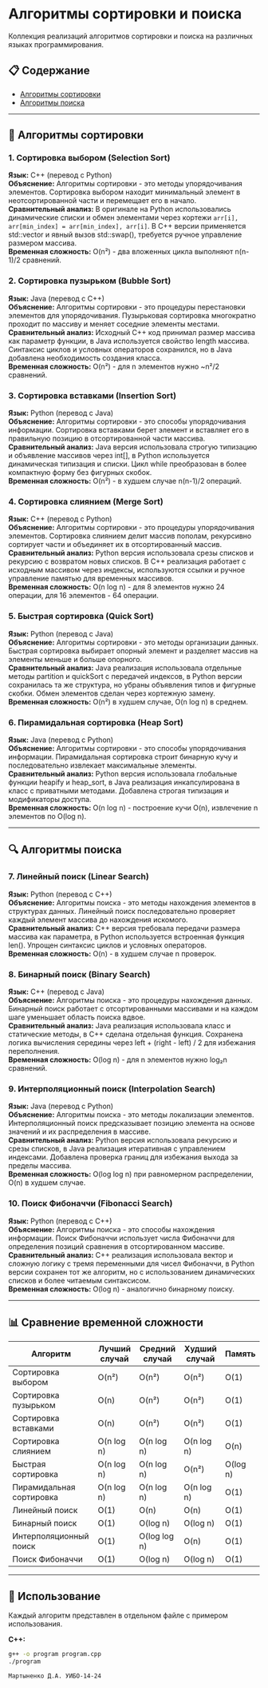 # Алгоритмы сортировки и поиска

Коллекция реализаций алгоритмов сортировки и поиска на различных языках программирования.

## 📋 Содержание
- [Алгоритмы сортировки](#алгоритмы-сортировки)
- [Алгоритмы поиска](#алгоритмы-поиска)

---

## 🎯 Алгоритмы сортировки

### 1. Сортировка выбором (Selection Sort)
**Язык:** C++ (перевод с Python)  
**Объяснение:** Алгоритмы сортировки - это методы упорядочивания элементов. Сортировка выбором находит минимальный элемент в неотсортированной части и перемещает его в начало.  
**Сравнительный анализ:** В оригинале на Python использовались динамические списки и обмен элементами через кортежи `arr[i], arr[min_index] = arr[min_index], arr[i]`. В C++ версии применяется std::vector и явный вызов std::swap(), требуется ручное управление размером массива.  
**Временная сложность:** O(n²) - два вложенных цикла выполняют n(n-1)/2 сравнений.

### 2. Сортировка пузырьком (Bubble Sort)
**Язык:** Java (перевод с C++)  
**Объяснение:** Алгоритмы сортировки - это процедуры перестановки элементов для упорядочивания. Пузырьковая сортировка многократно проходит по массиву и меняет соседние элементы местами.  
**Сравнительный анализ:** Исходный C++ код принимал размер массива как параметр функции, в Java используется свойство length массива. Синтаксис циклов и условных операторов сохранился, но в Java добавлена необходимость создания класса.  
**Временная сложность:** O(n²) - для n элементов нужно ~n²/2 сравнений.

### 3. Сортировка вставками (Insertion Sort)
**Язык:** Python (перевод с Java)  
**Объяснение:** Алгоритмы сортировки - это способы упорядочивания информации. Сортировка вставками берет элемент и вставляет его в правильную позицию в отсортированной части массива.  
**Сравнительный анализ:** Java версия использовала строгую типизацию и объявление массивов через int[], в Python используется динамическая типизация и списки. Цикл while преобразован в более компактную форму без фигурных скобок.  
**Временная сложность:** O(n²) - в худшем случае n(n-1)/2 операций.

### 4. Сортировка слиянием (Merge Sort)
**Язык:** C++ (перевод с Python)  
**Объяснение:** Алгоритмы сортировки - это процедуры упорядочивания элементов. Сортировка слиянием делит массив пополам, рекурсивно сортирует части и объединяет их в отсортированный массив.  
**Сравнительный анализ:** Python версия использовала срезы списков и рекурсию с возвратом новых списков. В C++ реализация работает с исходным массивом через индексы, используются ссылки и ручное управление памятью для временных массивов.  
**Временная сложность:** O(n log n) - для 8 элементов нужно 24 операции, для 16 элементов - 64 операции.

### 5. Быстрая сортировка (Quick Sort)
**Язык:** Python (перевод с Java)  
**Объяснение:** Алгоритмы сортировки - это методы организации данных. Быстрая сортировка выбирает опорный элемент и разделяет массив на элементы меньше и больше опорного.  
**Сравнительный анализ:** Java реализация использовала отдельные методы partition и quickSort с передачей индексов, в Python версии сохранилась та же структура, но убраны объявления типов и фигурные скобки. Обмен элементов сделан через кортежную замену.  
**Временная сложность:** O(n²) в худшем случае, O(n log n) в среднем.

### 6. Пирамидальная сортировка (Heap Sort)
**Язык:** Java (перевод с Python)  
**Объяснение:** Алгоритмы сортировки - это способы упорядочивания информации. Пирамидальная сортировка строит бинарную кучу и последовательно извлекает максимальные элементы.  
**Сравнительный анализ:** Python версия использовала глобальные функции heapify и heap_sort, в Java реализация инкапсулирована в класс с приватными методами. Добавлена строгая типизация и модификаторы доступа.  
**Временная сложность:** O(n log n) - построение кучи O(n), извлечение n элементов по O(log n).

---

## 🔍 Алгоритмы поиска

### 7. Линейный поиск (Linear Search)
**Язык:** Python (перевод с C++)  
**Объяснение:** Алгоритмы поиска - это методы нахождения элементов в структурах данных. Линейный поиск последовательно проверяет каждый элемент массива до нахождения искомого.  
**Сравнительный анализ:** C++ версия требовала передачи размера массива как параметра, в Python используется встроенная функция len(). Упрощен синтаксис циклов и условных операторов.  
**Временная сложность:** O(n) - в худшем случае n проверок.

### 8. Бинарный поиск (Binary Search)
**Язык:** C++ (перевод с Java)  
**Объяснение:** Алгоритмы поиска - это процедуры нахождения данных. Бинарный поиск работает с отсортированными массивами и на каждом шаге уменьшает область поиска вдвое.  
**Сравнительный анализ:** Java реализация использовала класс и статические методы, в C++ сделана отдельная функция. Сохранена логика вычисления середины через left + (right - left) / 2 для избежания переполнения.  
**Временная сложность:** O(log n) - для n элементов нужно log₂n сравнений.

### 9. Интерполяционный поиск (Interpolation Search)
**Язык:** Java (перевод с Python)  
**Объяснение:** Алгоритмы поиска - это методы локализации элементов. Интерполяционный поиск предсказывает позицию элемента на основе значений и их распределения в массиве.  
**Сравнительный анализ:** Python версия использовала рекурсию и срезы списков, в Java реализация итеративная с управлением индексами. Добавлена проверка границ для избежания выхода за пределы массива.  
**Временная сложность:** O(log log n) при равномерном распределении, O(n) в худшем случае.

### 10. Поиск Фибоначчи (Fibonacci Search)
**Язык:** Python (перевод с C++)  
**Объяснение:** Алгоритмы поиска - это способы нахождения информации. Поиск Фибоначчи использует числа Фибоначчи для определения позиций сравнения в отсортированном массиве.  
**Сравнительный анализ:** C++ реализация использовала вектор и сложную логику с тремя переменными для чисел Фибоначчи, в Python версии сохранен тот же алгоритм, но с использованием динамических списков и более читаемым синтаксисом.  
**Временная сложность:** O(log n) - аналогично бинарному поиску.

---

## 📊 Сравнение временной сложности

| Алгоритм | Лучший случай | Средний случай | Худший случай | Память |
|----------|---------------|----------------|---------------|---------|
| Сортировка выбором | O(n²) | O(n²) | O(n²) | O(1) |
| Сортировка пузырьком | O(n) | O(n²) | O(n²) | O(1) |
| Сортировка вставками | O(n) | O(n²) | O(n²) | O(1) |
| Сортировка слиянием | O(n log n) | O(n log n) | O(n log n) | O(n) |
| Быстрая сортировка | O(n log n) | O(n log n) | O(n²) | O(log n) |
| Пирамидальная сортировка | O(n log n) | O(n log n) | O(n log n) | O(1) |
| Линейный поиск | O(1) | O(n) | O(n) | O(1) |
| Бинарный поиск | O(1) | O(log n) | O(log n) | O(1) |
| Интерполяционный поиск | O(1) | O(log log n) | O(n) | O(1) |
| Поиск Фибоначчи | O(1) | O(log n) | O(log n) | O(1) |

---

## 🚀 Использование

Каждый алгоритм представлен в отдельном файле с примером использования.

**C++:**
```bash
g++ -o program program.cpp
./program

Мартыненко Д.А. УИБО-14-24
